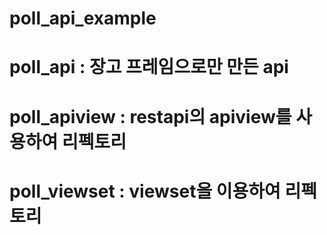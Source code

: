 # poll_api_example

# poll_api : 장고 프레임으로만 만든 api
# poll_apiview : restapi의 apiview를 사용하여 리펙토리
# poll_viewset : viewset을 이용하여 리펙토리
